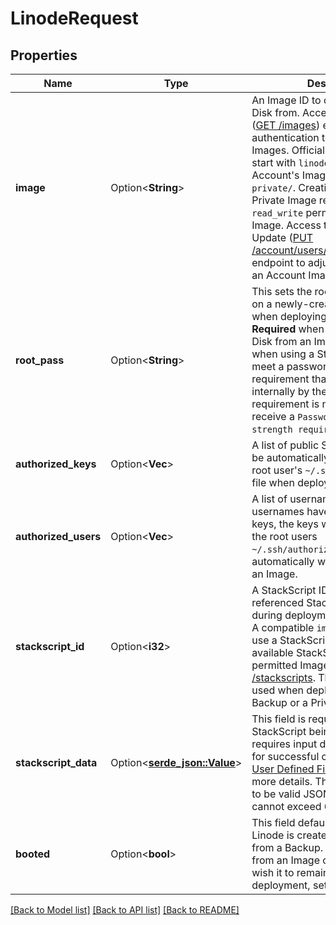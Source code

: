 # LinodeRequest

## Properties

Name | Type | Description | Notes
------------ | ------------- | ------------- | -------------
**image** | Option<**String**> | An Image ID to deploy the Linode Disk from.  Access the Images List ([GET /images](/docs/api/images/#images-list)) endpoint with authentication to view all available Images. Official Linode Images start with `linode/`, while your Account's Images start with `private/`. Creating a disk from a Private Image requires `read_only` or `read_write` permissions for that Image. Access the User's Grant Update ([PUT /account/users/{username}/grants](/docs/api/account/#users-grants-update)) endpoint to adjust permissions for an Account Image.  | [optional]
**root_pass** | Option<**String**> | This sets the root user's password on a newly-created Linode Disk when deploying from an Image.  * **Required** when creating a Linode Disk from an Image, including when using a StackScript.  * Must meet a password strength score requirement that is calculated internally by the API. If the strength requirement is not met, you will receive a `Password does not meet strength requirement` error.  | [optional]
**authorized_keys** | Option<**Vec<String>**> | A list of public SSH keys that will be automatically appended to the root user's `~/.ssh/authorized_keys` file when deploying from an Image.  | [optional]
**authorized_users** | Option<**Vec<String>**> | A list of usernames. If the usernames have associated SSH keys, the keys will be appended to the root users `~/.ssh/authorized_keys` file automatically when deploying from an Image.  | [optional]
**stackscript_id** | Option<**i32**> | A StackScript ID that will cause the referenced StackScript to be run during deployment of this Linode. A compatible `image` is required to use a StackScript. To get a list of available StackScript and their permitted Images see [/stackscripts](/docs/api/stackscripts/#stackscripts-list). This field cannot be used when deploying from a Backup or a Private Image.  | [optional]
**stackscript_data** | Option<[**serde_json::Value**](.md)> | This field is required only if the StackScript being deployed requires input data from the User for successful completion. See [User Defined Fields (UDFs)](/docs/guides/writing-scripts-for-use-with-linode-stackscripts-a-tutorial/#user-defined-fields-udfs) for more details.  This field is required to be valid JSON.  Total length cannot exceed 65,535 characters.  | [optional]
**booted** | Option<**bool**> | This field defaults to `true` if the Linode is created with an Image or from a Backup. If it is deployed from an Image or a Backup and you wish it to remain `offline` after deployment, set this to `false`.  | [optional][default to true]

[[Back to Model list]](../README.md#documentation-for-models) [[Back to API list]](../README.md#documentation-for-api-endpoints) [[Back to README]](../README.md)


